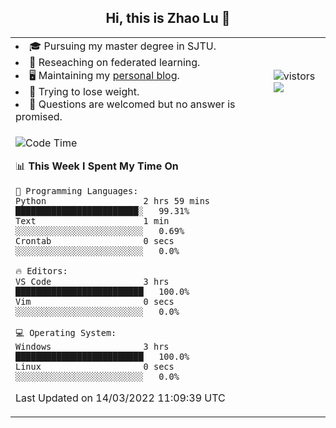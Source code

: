 <h2 align="center"> Hi, this is Zhao Lu 👋</h2>

<table style="overflow:hidden;">
    <tr> 
        <td>
            <li>🎓 Pursuing my master degree in SJTU.</li>
            <li>🌱 Reseaching on federated learning.</li>
            <li>🖥️ Maintaining my <a href="https://ifarewell.xyz">personal blog</a>.</li>
            <li>💪 Trying to lose weight.</li>
            <li>💬 Questions are welcomed but no answer is promised.</li> 
        </td>
        <td>
            <img src="https://visitor-badge.glitch.me/badge?page_id=ifarewell" alt="vistors" />
        <br>
          <img src="https://github-readme-stats.vercel.app/api?username=ifarewell&theme=graywhite&hide=prs,contribs&show_icons=true&hide_border=true&icon_color=CE1D2D&text_color=718096&bg_color=ffffff&hide_title=true" />
        </td>
    </tr>
    <tr>
        <td colspan="2">
            
<!--START_SECTION:waka-->
![Code Time](http://img.shields.io/badge/Code%20Time-113%20hrs%2043%20mins-blue)

📊 **This Week I Spent My Time On** 

```text
💬 Programming Languages: 
Python                   2 hrs 59 mins       ████████████████████████░   99.31% 
Text                     1 min               ░░░░░░░░░░░░░░░░░░░░░░░░░   0.69% 
Crontab                  0 secs              ░░░░░░░░░░░░░░░░░░░░░░░░░   0.0%

🔥 Editors: 
VS Code                  3 hrs               █████████████████████████   100.0% 
Vim                      0 secs              ░░░░░░░░░░░░░░░░░░░░░░░░░   0.0%

💻 Operating System: 
Windows                  3 hrs               █████████████████████████   100.0% 
Linux                    0 secs              ░░░░░░░░░░░░░░░░░░░░░░░░░   0.0%

```


 Last Updated on 14/03/2022 11:09:39 UTC
<!--END_SECTION:waka-->
            
</td></tr>
</table>

